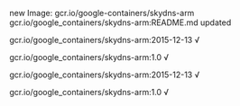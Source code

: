 new Image: gcr.io/google-containers/skydns-arm
gcr.io/google_containers/skydns-arm:README.md updated 

gcr.io/google_containers/skydns-arm:2015-12-13 √

gcr.io/google_containers/skydns-arm:1.0 √

gcr.io/google_containers/skydns-arm:2015-12-13 √

gcr.io/google_containers/skydns-arm:1.0 √

